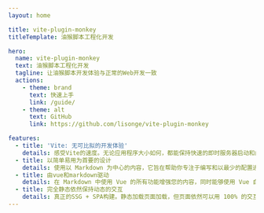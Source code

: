 ```yaml
---
layout: home

title: vite-plugin-monkey
titleTemplate: 油猴脚本工程化开发

hero:
  name: vite-plugin-monkey
  text: 油猴脚本工程化开发
  tagline: 让油猴脚本开发体验与正常的Web开发一致
  actions:
    - theme: brand
      text: 快速上手
      link: /guide/
    - theme: alt
      text: GitHub
      link: https://github.com/lisonge/vite-plugin-monkey

features:
  - title: 'Vite: 无可比拟的开发体验'
    details: 感受Vite的速度。无论应用程序大小如何，都能保持快速的即时服务器启动和闪电般快速的 HMR。
  - title: 以简单易用为首要的设计
    details: 使用以 Markdown 为中心的内容，它旨在帮助你专注于编写和以最少的配置进行部署
  - title: 由vue和markdown驱动
    details: 在 Markdown 中使用 Vue 的所有功能增强您的内容，同时能够使用 Vue 自定义您的网站。
  - title: 完全静态依然保持动态的交互
    details: 真正的SSG + SPA构建。静态加载页面加载，但页面依然可以用 100% 的交互性吸引用户。
---
```

